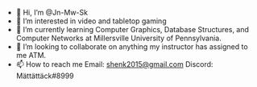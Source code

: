 - 👋 Hi, I’m @Jn-Mw-Sk
- 👀 I’m interested in video and tabletop gaming
- 🌱 I’m currently learning Computer Graphics, Database Structures, and Computer Networks at Millersville University of Pennsylvania.
- 💞️ I’m looking to collaborate on anything my instructor has assigned to me ATM.
- 📫 How to reach me Email: shenk2015@gmail.com
                      Discord: Mättättäck#8999

<!---
Jn-Mw-Sk/Jn-Mw-Sk is a ✨ special ✨ repository because its `README.md` (this file) appears on your GitHub profile.
You can click the Preview link to take a look at your changes.
--->
